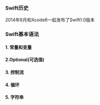 ### Swift历史
2014年6月和Xcode6一起发布了Swift1.0版本

### Swift基本语法

 #### 1. 常量和变量

 #### 2.Optional(可选值)
 #### 3. 控制流
 #### 4. 循环
 #### 5. 字符串